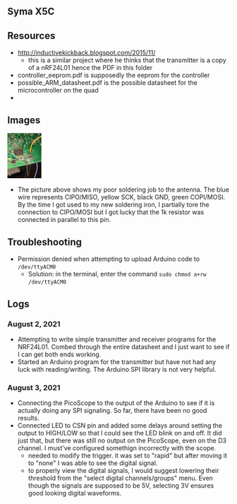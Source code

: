 ## Syma X5C

## Resources

- http://inductivekickback.blogspot.com/2015/11/
  - this is a similar project where he thinks that the transmitter is a copy of a nRF24L01 hence the PDF in this folder
- controller_eeprom.pdf is supposedly the eeprom for the controller
- possible_ARM_datasheet.pdf is the possible datasheet for the microcontroller on the quad
- 

## Images

<img src="antenna_pins.jpg" style="zoom:10%;" />

- The picture above shows my poor soldering job to the antenna. The blue wire represents CIPO/MISO, yellow SCK, black GND, green COPI/MOSI. By the time I got used to my new soldering iron, I partially tore the connection to CIPO/MOSI but I got lucky that the 1k resistor was connected in parallel to this pin. 

## Troubleshooting

- Permission denied when attempting to upload Arduino code to `/dev/ttyACM0`
  - Solution: in the terminal, enter the command `sudo chmod a+rw /dev/ttyACM0`

## Logs

### August 2, 2021

- Attempting to write simple transmitter and receiver programs for the NRF24L01. Combed through the entire datasheet and I just want to see if I can get both ends working.
- Started an Arduino program for the transmitter but have not had any luck with reading/writing. The Arduino SPI library is not very helpful.

### August 3, 2021

- Connecting the PicoScope to the output of the Arduino to see if it is actually doing any SPI signaling. So far, there have been no good results. 
- Connected LED to CSN pin and added some delays around setting the output to HIGH/LOW so that I could see the LED blink on and off. It did just that, but there was still no output on the PicoScope, even on the D3 channel. I must've configured somethign incorrectly with the scope. 
  - needed to modify the trigger. it was set to "rapid" but after moving it to "none" I was able to see the digital signal.
  - to properly view the digital signals, I would suggest lowering their threshold from the "select digital channels/groups" menu. Even though the signals are supposed to be 5V, selecting 3V ensures good looking digital waveforms.